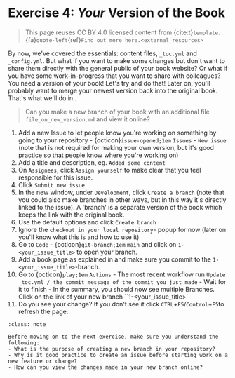 # Exercise 4: _Your_ Version of the Book

> This page reuses CC BY 4.0 licensed content from {cite:t}`template`. {fa}`quote-left`{ref}`Find out more here.<external_resources>`

By now, we've covered the essentials: content files, `_toc.yml` and `_config.yml`. But what if you want to make some changes but don't want to share them directly with the general public of your book website? Or what if you have some work-in-progress that you want to share with colleagues? You need a version of your book! Let's try and do that! Later on, you'll probably want to merge your newest version back into the original book. That's what we'll do in [](./005.md).

> Can you make a new branch of your book with an additional file `file_on_new_version.md` and view it online?

1. Add a new Issue to let people know you're working on something by going to your repository - {octicon}`issue-opened;1em` `Issues` - `New issue` (note that is not required for making your own version, but it's good practice so that people know where you're working on)
2. Add a title and description, eg. `Added some content`
3. On `Assignees`, click `Assign yourself` to make clear that you feel responsible for this issue.
4. Click `Submit new issue`
5. In the new window, under `Development`, click `Create a branch` (note that you could also make branches in other ways, but in this way it's directly linked to the issue). A 'branch' is a separate version of the book which keeps the link with the original book.
6. Use the default options and click `Create branch`
7. Ignore the `checkout in your local repository`- popup for now (later on you'll know what this is and how to use it)
8. Go to `Code` - {octicon}`git-branch;1em` `main` and click on `1-<your_issue_title>` to open your branch.
9. Add a book page as explained in [](./002.md) and make sure you commit to the  `1-<your_issue_title>`-branch.
10. Go to {octicon}`play;1em` `Actions` - The most recent workflow run `Update _toc.yml / the commit message of the commit you just made` - Wait for it to finish - In the summary, you should now see multiple Branches. Click on the link of your new branch ``1-<your_issue_title>`
11. Do you see your change? If you don't see it click `CTRL`+`F5`/`Control`+`F5`to refresh the page.

```{admonition} Check your understanding
:class: note

Before moving on to the next exercise, make sure you understand the following:
- What is the purpose of creating a new branch in your repository?
- Why is it good practice to create an issue before starting work on a new feature or change?
- How can you view the changes made in your new branch online?
```